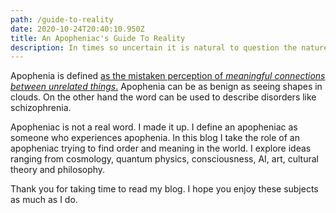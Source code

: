 ```yaml
---
path: /guide-to-reality
date: 2020-10-24T20:40:10.950Z
title: An Apopheniac's Guide To Reality
description: In times so uncertain it is natural to question the nature of reality
---
```

Apophenia is defined [as the mistaken perception of *meaningful connections between unrelated things*.](https://en.wikipedia.org/wiki/Apophenia) Apophenia can be as benign as seeing shapes in clouds. On the other hand the word can be used to describe disorders like schizophrenia.

Apopheniac is not a real word. I made it up. I define an apopheniac as someone who experiences apophenia. In this blog I take the role of an apopheniac trying to find order and meaning in the world. I explore ideas ranging from cosmology, quantum physics, consciousness, AI, art, cultural theory and philosophy.

Thank you for taking time to read my blog. I hope you enjoy these subjects as much as I do.